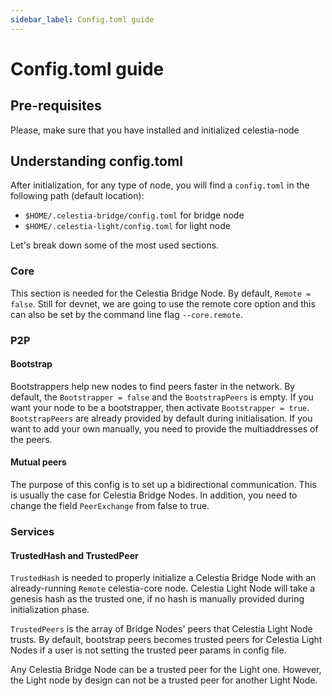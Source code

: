 ```yaml
---
sidebar_label: Config.toml guide
---
```


# Config.toml guide

## Pre-requisites

Please, make sure that you have installed and initialized celestia-node

## Understanding config.toml

After initialization, for any type of node, you will find a
`config.toml` in the following path (default location):

- `$HOME/.celestia-bridge/config.toml` for bridge node
- `$HOME/.celestia-light/config.toml` for light node

Let's break down some of the most used sections.

### Core

This section is needed for the Celestia Bridge Node.
By default, `Remote = false`. Still for devnet, we are going
to use the remote core option and this can also be set
by the command line flag `--core.remote`.

### P2P

#### Bootstrap

Bootstrappers help new nodes to find peers faster in the network.
By default, the `Bootstrapper = false` and the `BootstrapPeers` is empty.
If you want your node to be a bootstrapper, then activate `Bootstrapper = true`.
`BootstrapPeers` are already provided by default during initialisation.
If you want to add your own manually, you need to provide the
multiaddresses of the peers.

#### Mutual peers

The purpose of this config is to set up a bidirectional communication.
This is usually the case for Celestia Bridge Nodes. In addition, you
need to change the field `PeerExchange` from false to true.

### Services

#### TrustedHash and TrustedPeer

`TrustedHash` is needed to properly initialize a Celestia Bridge
Node with an already-running `Remote` celestia-core node. Celestia
Light Node will take a genesis hash as the trusted one, if no hash
is manually provided during initialization phase.

`TrustedPeers` is the array of Bridge Nodes' peers that Celestia
Light Node trusts. By default, bootstrap peers becomes trusted peers
for Celestia Light Nodes if a user is not setting the trusted peer params
in config file.

Any Celestia Bridge Node can be a trusted peer for the Light one. However,
the Light node by design can not be a trusted peer for another Light Node.
